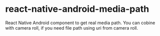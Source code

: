 # react-native-android-media-path
React Native Android component to get real media path. You can cobine with camera roll, if you need file path using uri from camera roll.

